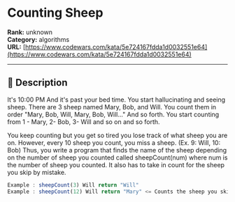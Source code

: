 # Counting Sheep

**Rank:** unknown  
**Category:** algorithms  
**URL:** [https://www.codewars.com/kata/5e724167fdda1d0032551e64](https://www.codewars.com/kata/5e724167fdda1d0032551e64)

---

## 📝 Description

It's 10:00 PM And it's past your bed time. You start hallucinating and seeing sheep. There are 3 sheep named Mary, Bob, and Will. You count them in order "Mary, Bob, Will, Mary, Bob, Will..." And so forth. You start counting from 1 - Mary, 2- Bob, 3- Will and so on and so forth.

You keep counting but you get so tired you lose track of what sheep you are on. 
However, every 10 sheep you count, you miss a sheep. (Ex. 9: Will, 10: Bob)
Thus, you write a program that finds the name of the sheep depending on the number of sheep you counted called sheepCount(num) where num is the number of sheep you counted. It also has to take in count for the sheep you skip by mistake.

```javascript
Example : sheepCount(3) Will return "Will" 
Example : sheepCount(12) Will return "Mary" <= Counts the sheep you skipped
```
